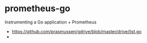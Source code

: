 # prometheus-go
Instrumenting a Go application + Prometheus

- https://github.com/prasmussen/gdrive/blob/master/drive/list.go
- 